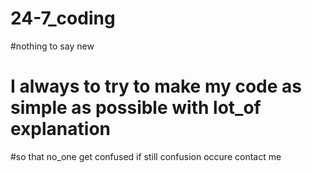# 24-7_coding
#nothing to say new 
# I always to try to make my code as simple as possible with lot_of explanation
#so that no_one get confused if still confusion occure contact me
